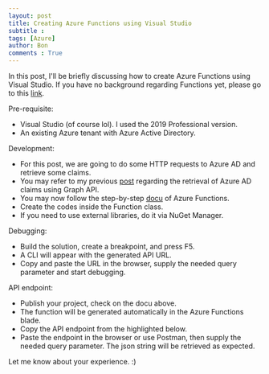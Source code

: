 ```yaml
---
layout: post
title: Creating Azure Functions using Visual Studio
subtitle :
tags: [Azure]
author: Bon
comments : True
---
```


In this post, I'll be briefly discussing how to create Azure Functions using Visual Studio. If you have no background regarding Functions yet, please go to this [link](https://docs.microsoft.com/en-us/azure/azure-functions/).

Pre-requisite:
-	Visual Studio (of course lol). I used the 2019 Professional version.
-	An existing Azure tenant with Azure Active Directory.

Development:
-	For this post, we are going to do some HTTP requests to Azure AD and retrieve some claims.
- You may refer to my previous [post](https://bonasfvck.github.io/2020/01/10/retrieving-claims-azure-graph-sitecore.html) regarding the retrieval of Azure AD claims using Graph API.
-	You may now follow the step-by-step [docu](https://tutorials.visualstudio.com/first-azure-function/create-app) of Azure Functions.
- Create the codes inside the Function class.
- If you need to use external libraries, do it via NuGet Manager.

Debugging:
-	Build the solution, create a breakpoint, and press F5.
-	A CLI will appear with the generated API URL.
-	Copy and paste the URL in the browser, supply the needed query parameter and start debugging.

API endpoint:
-	Publish your project, check on the docu above.
-	The function will be generated automatically in the Azure Functions blade.
-	Copy the API endpoint from the highlighted below.
-	Paste the endpoint in the browser or use Postman, then supply the needed query parameter. The json string will be retrieved as expected.

Let me know about your experience. :)
